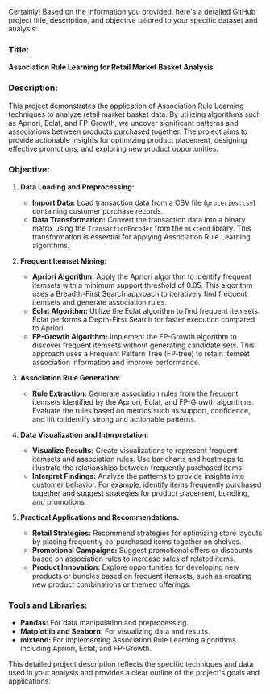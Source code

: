 Certainly! Based on the information you provided, here's a detailed GitHub project title, description, and objective tailored to your specific dataset and analysis:

### Title:
**Association Rule Learning for Retail Market Basket Analysis**

### Description:
This project demonstrates the application of Association Rule Learning techniques to analyze retail market basket data. By utilizing algorithms such as Apriori, Eclat, and FP-Growth, we uncover significant patterns and associations between products purchased together. The project aims to provide actionable insights for optimizing product placement, designing effective promotions, and exploring new product opportunities.

### Objective:
1. **Data Loading and Preprocessing:**
   - **Import Data:** Load transaction data from a CSV file (`groceries.csv`) containing customer purchase records.
   - **Data Transformation:** Convert the transaction data into a binary matrix using the `TransactionEncoder` from the `mlxtend` library. This transformation is essential for applying Association Rule Learning algorithms.

2. **Frequent Itemset Mining:**
   - **Apriori Algorithm:** Apply the Apriori algorithm to identify frequent itemsets with a minimum support threshold of 0.05. This algorithm uses a Breadth-First Search approach to iteratively find frequent itemsets and generate association rules.
   - **Eclat Algorithm:** Utilize the Eclat algorithm to find frequent itemsets. Eclat performs a Depth-First Search for faster execution compared to Apriori.
   - **FP-Growth Algorithm:** Implement the FP-Growth algorithm to discover frequent itemsets without generating candidate sets. This approach uses a Frequent Pattern Tree (FP-tree) to retain itemset association information and improve performance.

3. **Association Rule Generation:**
   - **Rule Extraction:** Generate association rules from the frequent itemsets identified by the Apriori, Eclat, and FP-Growth algorithms. Evaluate the rules based on metrics such as support, confidence, and lift to identify strong and actionable patterns.

4. **Data Visualization and Interpretation:**
   - **Visualize Results:** Create visualizations to represent frequent itemsets and association rules. Use bar charts and heatmaps to illustrate the relationships between frequently purchased items.
   - **Interpret Findings:** Analyze the patterns to provide insights into customer behavior. For example, identify items frequently purchased together and suggest strategies for product placement, bundling, and promotions.

5. **Practical Applications and Recommendations:**
   - **Retail Strategies:** Recommend strategies for optimizing store layouts by placing frequently co-purchased items together on shelves.
   - **Promotional Campaigns:** Suggest promotional offers or discounts based on association rules to increase sales of related items.
   - **Product Innovation:** Explore opportunities for developing new products or bundles based on frequent itemsets, such as creating new product combinations or themed offerings.

### Tools and Libraries:
- **Pandas:** For data manipulation and preprocessing.
- **Matplotlib and Seaborn:** For visualizing data and results.
- **mlxtend:** For implementing Association Rule Learning algorithms including Apriori, Eclat, and FP-Growth.

This detailed project description reflects the specific techniques and data used in your analysis and provides a clear outline of the project's goals and applications.
